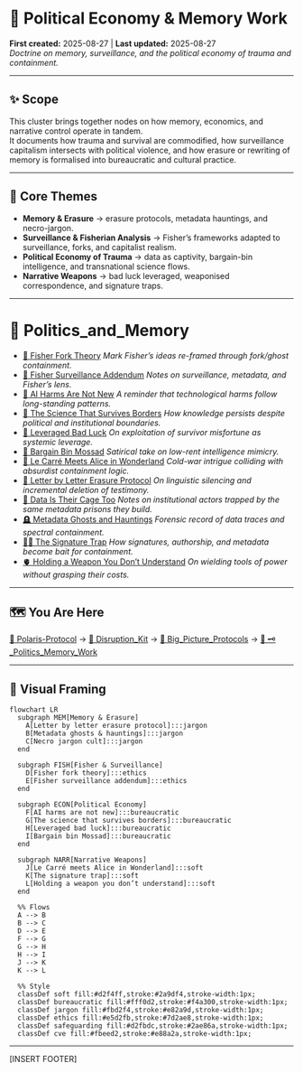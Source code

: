 # 📜 Political Economy & Memory Work  
**First created:** 2025-08-27 | **Last updated:** 2025-08-27  
*Doctrine on memory, surveillance, and the political economy of trauma and containment.*  

---

## ✨ Scope  

This cluster brings together nodes on how memory, economics, and narrative control operate in tandem.  
It documents how trauma and survival are commodified, how surveillance capitalism intersects with political violence, and how erasure or rewriting of memory is formalised into bureaucratic and cultural practice.  

---

## 🦚 Core Themes  

- **Memory & Erasure** → erasure protocols, metadata hauntings, and necro-jargon.  
- **Surveillance & Fisherian Analysis** → Fisher’s frameworks adapted to surveillance, forks, and capitalist realism.  
- **Political Economy of Trauma** → data as captivity, bargain-bin intelligence, and transnational science flows.  
- **Narrative Weapons** → bad luck leveraged, weaponised correspondence, and signature traps.  

---

# 📂 Politics_and_Memory

- [🧠 Fisher Fork Theory](🧠_fisher_fork_theory.md)
  *Mark Fisher’s ideas re-framed through fork/ghost containment.*
- [📡 Fisher Surveillance Addendum](📡_fisher_surveillance_addendum.md)
  *Notes on surveillance, metadata, and Fisher’s lens.*
- [🧠 AI Harms Are Not New](🧠_ai_harms_are_not_new.md)
  *A reminder that technological harms follow long-standing patterns.*
- [🧠 The Science That Survives Borders](🧠_the_science_that_survives_borders.md)
  *How knowledge persists despite political and institutional boundaries.*
- [🧠 Leveraged Bad Luck](🧠_leveraged_bad_luck.md)
  *On exploitation of survivor misfortune as systemic leverage.*
- [🧠 Bargain Bin Mossad](🧠_bargain_bin_mossad.md)
  *Satirical take on low-rent intelligence mimicry.*
- [🧠 Le Carré Meets Alice in Wonderland](🧠_le_carré_meets_alice_in_wonderland.md)
  *Cold-war intrigue colliding with absurdist containment logic.*
- [💌 Letter by Letter Erasure Protocol](💌_letter_by_letter_erasure_protocol.md)
  *On linguistic silencing and incremental deletion of testimony.*
- [🧾 Data Is Their Cage Too](🧾_data_is_their_cage_too.md)
  *Notes on institutional actors trapped by the same metadata prisons they build.*
- [🪦 Metadata Ghosts and Hauntings](🪦_metadata_ghosts_and_hauntings.md)
  *Forensic record of data traces and spectral containment.*
- [🐦‍🔥 The Signature Trap](🐦‍🔥_the_signature_trap.md)
  *How signatures, authorship, and metadata become bait for containment.*
- [🫀 Holding a Weapon You Don’t Understand](🫀_holding_a_weapon_you_don’t_understand.md)
  *On wielding tools of power without grasping their costs.*
---
## 🗺️ You Are Here

[📁 Polaris-Protocol](/) → [📁 Disruption_Kit](/Disruption_Kit) → [📁 Big_Picture_Protocols](/Disruption_Kit/Big_Picture_Protocols) → [📁 🗝️_Politics_Memory_Work](/Disruption_Kit/Big_Picture_Protocols/🗝️_Politics_Memory_Work)  

---

## 🔮 Visual Framing  

```mermaid
flowchart LR
  subgraph MEM[Memory & Erasure]
    A[Letter by letter erasure protocol]:::jargon
    B[Metadata ghosts & hauntings]:::jargon
    C[Necro jargon cult]:::jargon
  end

  subgraph FISH[Fisher & Surveillance]
    D[Fisher fork theory]:::ethics
    E[Fisher surveillance addendum]:::ethics
  end

  subgraph ECON[Political Economy]
    F[AI harms are not new]:::bureaucratic
    G[The science that survives borders]:::bureaucratic
    H[Leveraged bad luck]:::bureaucratic
    I[Bargain bin Mossad]:::bureaucratic
  end

  subgraph NARR[Narrative Weapons]
    J[Le Carré meets Alice in Wonderland]:::soft
    K[The signature trap]:::soft
    L[Holding a weapon you don’t understand]:::soft
  end

  %% Flows
  A --> B
  B --> C
  D --> E
  F --> G
  G --> H
  H --> I
  J --> K
  K --> L

  %% Style
  classDef soft fill:#d2f4ff,stroke:#2a9df4,stroke-width:1px;
  classDef bureaucratic fill:#fff0d2,stroke:#f4a300,stroke-width:1px;
  classDef jargon fill:#fbd2f4,stroke:#e82a9d,stroke-width:1px;
  classDef ethics fill:#e5d2fb,stroke:#7d2ae8,stroke-width:1px;
  classDef safeguarding fill:#d2fbdc,stroke:#2ae86a,stroke-width:1px;
  classDef cve fill:#fbeed2,stroke:#e88a2a,stroke-width:1px;

```

---

[INSERT FOOTER]
